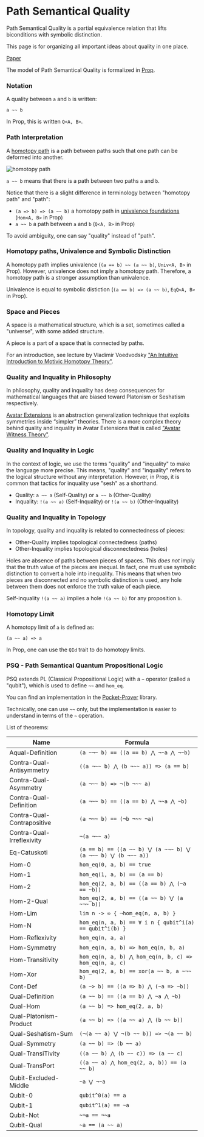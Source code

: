 # Path Semantical Quality

Path Semantical Quality is a partial equivalence relation that lifts biconditions with symbolic distinction.

This page is for organizing all important ideas about quality in one place.

[Paper](https://github.com/advancedresearch/path_semantics/blob/master/papers-wip2/path-semantical-quality.pdf)

The model of Path Semantical Quality is formalized in [Prop](https://github.com/advancedresearch/prop).

### Notation

A quality between `a` and `b` is written:

```
a ~~ b
```
In Prop, this is written `Q<A, B>`.

### Path Interpretation

A [homotopy path](https://en.wikipedia.org/wiki/Homotopy) is a path between paths such that one path can be deformed into another.

![homotopy path](https://upload.wikimedia.org/wikipedia/commons/7/7e/HomotopySmall.gif)

`a ~~ b` means that there is a path between two paths `a` and `b`.

Notice that there is a slight difference in terminology between "homotopy path" and "path":

- `(a => b) => (a ~~ b)` a homotopy path in [univalence foundations](https://en.wikipedia.org/wiki/Univalent_foundations) (`Hom<A, B>` in Prop)
- `a ~~ b` a path between `a` and `b` (`Q<A, B>` in Prop)

To avoid ambiguity, one can say "quality" instead of "path".

### Homotopy paths, Univalence and Symbolic Distinction

A homotopy path implies univalence (`(a == b) ~~ (a ~~ b)`, `Univ<A, B>` in Prop).
However, univalence does not imply a homotopy path.
Therefore, a homotopy path is a stronger assumption than univalence.

Univalence is equal to symbolic distiction (`(a == b) => (a ~~ b)`, `EqQ<A, B>` in Prop).

### Space and Pieces

A space is a mathematical structure, which is a set, sometimes called a "universe",
with some added structure.

A piece is a part of a space that is connected by paths.

For an introduction, see lecture by Vladimir Voedvodsky ["An Intuitive Introduction to Motivic Homotopy Theory"](https://www.youtube.com/watch?v=b4BlA7NymIE).

### Quality and Inquality in Philosophy

In philosophy, quality and inquality has deep consequences for mathematical languages that are biased toward Platonism or Seshatism respectively.

[Avatar Extensions](https://advancedresearch.github.io/avatar-extensions/summary.html)
is an abstraction generalization technique that exploits symmetries inside “simpler” theories.
There is a more complex theory behind quality and inquality in Avatar Extensions that is called
["Avatar Witness Theory"](https://advancedresearch.github.io/avatar-extensions/summary.html#avatar-witness-theory).

### Quality and Inquality in Logic

In the context of logic, we use the terms "quality" and "inquality" to make the language more precise.
This means, "quality" and "inquality" refers to the logical structure without any interpretation.
However, in Prop, it is common that tactics for inquality use "sesh" as a shorthand.

- Quality: `a ~~ a` (Self-Quality) or `a ~~ b` (Other-Quality)
- Inquality: `!(a ~~ a)` (Self-Inquality) or `!(a ~~ b)` (Other-Inquality)

### Quality and Inquality in Topology

In topology, quality and inquality is related to connectedness of pieces:

- Other-Quality implies topological connectedness (paths)
- Other-Inquality implies topological disconnectedness (holes)

Holes are absence of paths between pieces of spaces.
This *does not* imply that the truth value of the pieces are inequal.
In fact, one must use symbolic distinction to convert a hole into inequality.
This means that when two pieces are disconnected and no symbolic distinction is used,
any hole between them does not enforce the truth value of each piece.

Self-inquality `!(a ~~ a)` implies a hole `!(a ~~ b)` for any proposition `b`.

### Homotopy Limit

A homotopy limit of `a` is defined as:

```
(a ~~ a) => a
```

In Prop, one can use the `QId` trait to do homotopy limits.

### PSQ - Path Semantical Quantum Propositional Logic

PSQ extends PL (Classical Propositional Logic) with a `~` operator (called a "qubit"),
which is used to define `~~` and `hom_eq`.

You can find an implementation in the [Pocket-Prover](https://github.com/advancedresearch/pocket_prover) library.

Technically, one can use `~~` only, but the implementation is easier to understand in terms of the `~` operation.

List of theorems:

| Name | Formula |
| ------------ | ------------------------------------ |
| Aqual-Definition | `(a ~¬~ b) == ((a == b) ⋀ ¬~a ⋀ ¬~b)` |
| Contra-Qual-Antisymmetry | `((a ¬~~ b) ⋀ (b ¬~~ a)) => (a == b)` |
| Contra-Qual-Asymmetry | `(a ¬~~ b) => ¬(b ¬~~ a)` |
| Contra-Qual-Definition | `(a ¬~~ b) == ((a == b) ⋀ ¬~a ⋀ ~b)` |
| Contra-Qual-Contrapositive | `(a ¬~~ b) == (¬b ¬~~ ¬a)` |
| Contra-Qual-Irreflexivity | `¬(a ¬~~ a)` |
| Eq-Catuskoti | `(a == b) == ((a ~~ b) ⋁ (a ~¬~ b) ⋁ (a ¬~~ b) ⋁ (b ¬~~ a))` |
| Hom-0 | `hom_eq(0, a, b) == true` |
| Hom-1 | `hom_eq(1, a, b) == (a == b)` |
| Hom-2 | `hom_eq(2, a, b) == ((a == b) ⋀ (~a == ~b))` |
| Hom-2-Qual | `hom_eq(2, a, b) == ((a ~~ b) ⋁ (a ~¬~ b))` |
| Hom-Lim | `lim n -> ∞ { ¬hom_eq(n, a, b) }` |
| Hom-N | `hom_eq(n, a, b) == ∀ i n { qubit^i(a) == qubit^i(b) }` |
| Hom-Reflexivity | `hom_eq(n, a, a)` |
| Hom-Symmetry | `hom_eq(n, a, b) => hom_eq(n, b, a)` |
| Hom-Transitivity | `hom_eq(n, a, b) ⋀ hom_eq(n, b, c) => hom_eq(n, a, c)` |
| Hom-Xor | `hom_eq(2, a, b) == xor(a ~~ b, a ~¬~ b)` |
| Cont-Def | `(a ~> b) == ((a => b) ⋀ (~a => ~b))` |
| Qual-Definition | `(a ~~ b) == ((a == b) ⋀ ~a ⋀ ~b)` |
| Qual-Hom | `(a ~~ b) => hom_eq(2, a, b)` |
| Qual-Platonism-Product | `(a ~~ b) => ((a ~~ a) ⋀ (b ~~ b))` |
| Qual-Seshatism-Sum | `(¬(a ~~ a) ⋁ ¬(b ~~ b)) => ¬(a ~~ b)` |
| Qual-Symmetry | `(a ~~ b) => (b ~~ a)` |
| Qual-TransiTivity | `((a ~~ b) ⋀ (b ~~ c)) => (a ~~ c)` |
| Qual-TransPort | `((a ~~ a) ⋀ hom_eq(2, a, b)) == (a ~~ b)` |
| Qubit-Excluded-Middle | `~a ⋁ ¬~a` |
| Qubit-0 |  `qubit^0(a) == a` |
| Qubit-1 | `qubit^1(a) == ~a` |
| Qubit-Not | `~¬a == ¬~a` |
| Qubit-Qual | `~a == (a ~~ a)` |
